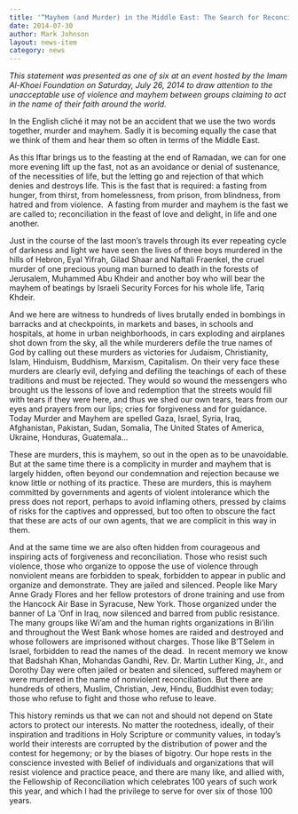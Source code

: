 ```yaml
---
title: '“Mayhem (and Murder) in the Middle East: The Search for Reconciliation in a Mad, Mad World”'
date: 2014-07-30
author: Mark Johnson
layout: news-item
category: news
---
```

_This statement was presented as one of six at an event hosted by the Imam Al-Khoei Foundation on Saturday, July 26, 2014 to draw attention to the unacceptable use of violence and mayhem between groups claiming to act in the name of their faith around the world._

In the English cliché it may not be an accident that we use the two words together, murder and mayhem. Sadly it is becoming equally the case that we think of them and hear them so often in terms of the Middle East.

As this Iftar brings us to the feasting at the end of Ramadan, we can for one more evening lift up the fast, not as an avoidance or denial of sustenance, of the necessities of life, but the letting go and rejection of that which denies and destroys life. This is the fast that is required: a fasting from hunger, from thirst, from homelessness, from prison, from blindness, from hatred and from violence.  A fasting from murder and mayhem is the fast we are called to; reconciliation in the feast of love and delight, in life and one another.

Just in the course of the last moon’s travels through its ever repeating cycle of darkness and light we have seen the lives of three boys murdered in the hills of Hebron, Eyal Yifrah, Gilad Shaar and Naftali Fraenkel, the cruel murder of one precious young man burned to death in the forests of Jerusalem, Muhammed Abu Khdeir and another boy who will bear the mayhem of beatings by Israeli Security Forces for his whole life, Tariq Khdeir.

And we here are witness to hundreds of lives brutally ended in bombings in barracks and at checkpoints, in markets and bases, in schools and hospitals, at home in urban neighborhoods, in cars exploding and airplanes shot down from the sky, all the while murderers defile the true names of God by calling out these murders as victories for Judaism, Christianity, Islam, Hinduism, Buddhism, Marxism, Capitalism. On their very face these murders are clearly evil, defying and defiling the teachings of each of these traditions and must be rejected. They would so wound the messengers who brought us the lessons of love and redemption that the streets would fill with tears if they were here, and thus we shed our own tears, tears from our eyes and prayers from our lips; cries for forgiveness and for guidance. Today Murder and Mayhem are spelled Gaza, Israel, Syria, Iraq, Afghanistan, Pakistan, Sudan, Somalia, The United States of America, Ukraine, Honduras, Guatemala…

These are murders, this is mayhem, so out in the open as to be unavoidable. But at the same time there is a complicity in murder and mayhem that is largely hidden, often beyond our condemnation and rejection because we know little or nothing of its practice. These are murders, this is mayhem committed by governments and agents of violent intolerance which the press does not report, perhaps to avoid inflaming others, pressed by claims of risks for the captives and oppressed, but too often to obscure the fact that these are acts of our own agents, that we are complicit in this way in them.

And at the same time we are also often hidden from courageous and inspiring acts of forgiveness and reconciliation. Those who resist such violence, those who organize to oppose the use of violence through nonviolent means are forbidden to speak, forbidden to appear in public and organize and demonstrate. They are jailed and silenced. People like Mary Anne Grady Flores and her fellow protestors of drone training and use from the Hancock Air Base in Syracuse, New York. Those organized under the banner of La ‘Onf in Iraq, now silenced and barred from public resistance. The many groups like Wi’am and the human rights organizations in Bi’ilin and throughout the West Bank whose homes are raided and destroyed and whose followers are imprisoned without charges. Those like B’TSelem in Israel, forbidden to read the names of the dead.  In recent memory we know that Badshah Khan, Mohandas Gandhi, Rev. Dr. Martin Luther King, Jr., and Dorothy Day were often jailed or beaten and silenced, suffered mayhem or were murdered in the name of nonviolent reconciliation. But there are hundreds of others, Muslim, Christian, Jew, Hindu, Buddhist even today; those who refuse to fight and those who refuse to leave.

This history reminds us that we can not and should not depend on State actors to protect our interests. No matter the rootedness, ideally, of their inspiration and traditions in Holy Scripture or community values, in today’s world their interests are corrupted by the distribution of power and the contest for hegemony; or by the biases of bigotry. Our hope rests in the conscience invested with Belief of individuals and organizations that will resist violence and practice peace, and there are many like, and allied with, the Fellowship of Reconciliation which celebrates 100 years of such work this year, and which I had the privilege to serve for over six of those 100 years.
